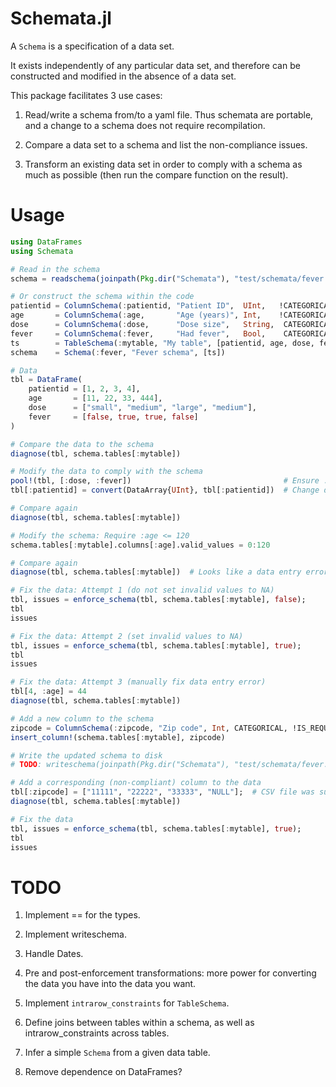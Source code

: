 # Schemata.jl

A `Schema` is a specification of a data set.

It exists independently of any particular data set, and therefore can be constructed and modified in the absence of a data set.

This package facilitates 3 use cases:

1. Read/write a schema from/to a yaml file. Thus schemata are portable, and a change to a schema does not require recompilation.

2. Compare a data set to a schema and list the non-compliance issues.

3. Transform an existing data set in order to comply with a schema as much as possible (then run the compare function on the result).


# Usage

```julia
using DataFrames
using Schemata

# Read in the schema
schema = readschema(joinpath(Pkg.dir("Schemata"), "test/schemata/fever.yaml"))

# Or construct the schema within the code
patientid = ColumnSchema(:patientid, "Patient ID",  UInt,   !CATEGORICAL, IS_REQUIRED,  IS_UNIQUE, UInt)
age       = ColumnSchema(:age,       "Age (years)", Int,    !CATEGORICAL, IS_REQUIRED, !IS_UNIQUE, Int)
dose      = ColumnSchema(:dose,      "Dose size",   String,  CATEGORICAL, IS_REQUIRED, !IS_UNIQUE, ["small", "medium", "large"])
fever     = ColumnSchema(:fever,     "Had fever",   Bool,    CATEGORICAL, IS_REQUIRED, !IS_UNIQUE, Bool)
ts        = TableSchema(:mytable, "My table", [patientid, age, dose, fever], [:patientid])
schema    = Schema(:fever, "Fever schema", [ts])

# Data
tbl = DataFrame(
    patientid = [1, 2, 3, 4],
    age       = [11, 22, 33, 444],
    dose      = ["small", "medium", "large", "medium"],
    fever     = [false, true, true, false]
)

# Compare the data to the schema
diagnose(tbl, schema.tables[:mytable])

# Modify the data to comply with the schema
pool!(tbl, [:dose, :fever])                                  # Ensure :dose and :fever contain categorical data
tbl[:patientid] = convert(DataArray{UInt}, tbl[:patientid])  # Change data type

# Compare again
diagnose(tbl, schema.tables[:mytable])

# Modify the schema: Require :age <= 120
schema.tables[:mytable].columns[:age].valid_values = 0:120

# Compare again
diagnose(tbl, schema.tables[:mytable])  # Looks like a data entry error

# Fix the data: Attempt 1 (do not set invalid values to NA)
tbl, issues = enforce_schema(tbl, schema.tables[:mytable], false);
tbl
issues

# Fix the data: Attempt 2 (set invalid values to NA)
tbl, issues = enforce_schema(tbl, schema.tables[:mytable], true);
tbl
issues

# Fix the data: Attempt 3 (manually fix data entry error)
tbl[4, :age] = 44
diagnose(tbl, schema.tables[:mytable])

# Add a new column to the schema
zipcode = ColumnSchema(:zipcode, "Zip code", Int, CATEGORICAL, !IS_REQUIRED, !IS_UNIQUE, 10000:99999)
insert_column!(schema.tables[:mytable], zipcode)

# Write the updated schema to disk
# TODO: writeschema(joinpath(Pkg.dir("Schemata"), "test/schemata/fever.yaml"), schema)

# Add a corresponding (non-compliant) column to the data
tbl[:zipcode] = ["11111", "22222", "33333", "NULL"];  # CSV file was supplied with "NULL" values, forcing eltype to be String.
diagnose(tbl, schema.tables[:mytable])

# Fix the data
tbl, issues = enforce_schema(tbl, schema.tables[:mytable], true);
tbl
issues
```


# TODO

1. Implement == for the types.

2. Implement writeschema.

3. Handle Dates.

4. Pre and post-enforcement transformations: more power for converting the data you have into the data you want.

5. Implement `intrarow_constraints` for `TableSchema`.

6. Define joins between tables within a schema, as well as intrarow_constraints across tables.

7. Infer a simple `Schema` from a given data table.

8. Remove dependence on DataFrames?

